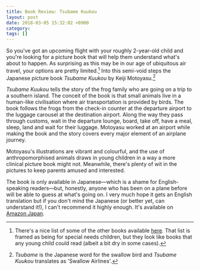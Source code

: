 ```yaml
---
title: Book Review: Tsubame Kuukou
layout: post
date: 2018-03-05 15:32:02 +0900 
category: 
tags: []
---
```


So you've got an upcoming flight with your roughly 2-year-old child and you're looking for a picture book that will help them understand what's about to happen. As surprising as this may be in our age of ubiquitous air travel, your options are pretty limited.[^1] Into this semi-void steps the Japanese picture book _Tsubame Kuukou_ by Keiji Motoyasu.[^2]

_Tsubame Kuukou_ tells the story of the frog family who are going on a trip to a southern island. The conceit of the book is that small animals live in a human-like civilisation where air transportation is provided by birds. The book follows the frogs from the check-in counter at the departure airport to the luggage carousel at the destination airport. Along the way they pass through customs, wait in the departure lounge, board, take off, have a meal, sleep, land and wait for their luggage. Motoyasu worked at an airport while making the book and the story covers every major element of an airplane journey.

Motoyasu's illustrations are vibrant and colourful, and the use of anthropomorphised animals draws  in young children in a way a more clinical picture book might not. Meanwhile, there's plenty of wit in the pictures to keep parents amused and interested.

The book is only available in Japanese—which is a shame for English-speaking readers—but, honestly, anyone who has been on a plane before will be able to guess at what's going on. I very much hope it gets an English translation but if you don't mind the Japanese (or better yet, can understand it!), I can't recommend it highly enough. It's available on [Amazon Japan][abp].

[abp]: https://www.amazon.co.jp/%E3%81%A4%E3%81%B0%E3%82%81%E3%81%93%E3%81%86%E3%81%8F%E3%81%86-%E3%82%82%E3%81%A8%E3%82%84%E3%81%99%E3%81%91%E3%81%84%E3%81%98/dp/4333027330

[^1]: There's a nice list of some of the other books available [here](http://www.friendshipcircle.org/blog/2011/12/05/airplane-travel-5-books-to-help-prepare-your-special-needs-child/). That list is framed as being for special needs children, but they look like books that any young child could read (albeit a bit dry in some cases).

[^2]: _Tsubame_ is the Japanese word for the swallow bird and _Tsubame Kuukou_ translates as 'Swallow Airlines'.

